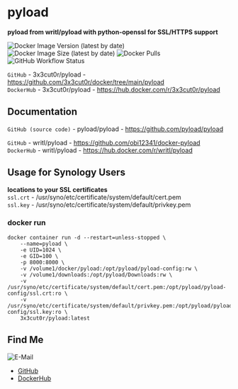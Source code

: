 # pyload

**pyload from writl/pyload with python-openssl for SSL/HTTPS support**

![Docker Image Version (latest by date)](https://img.shields.io/docker/v/3x3cut0r/pyload)
![Docker Image Size (latest by date)](https://img.shields.io/docker/image-size/3x3cut0r/pyload)
![Docker Pulls](https://img.shields.io/docker/pulls/3x3cut0r/pyload)
![GitHub Workflow Status](https://img.shields.io/github/actions/workflow/status/3x3cut0r/docker/pyload.yml?branch=main)

`GitHub` - 3x3cut0r/pyload - https://github.com/3x3cut0r/docker/tree/main/pyload  
`DockerHub` - 3x3cut0r/pyload - https://hub.docker.com/r/3x3cut0r/pyload

## Documentation

`GitHub (source code)` - pyload/pyload - https://github.com/pyload/pyload

`GitHub` - writl/pyload - https://github.com/obi12341/docker-pyload  
`DockerHub` - writl/pyload - https://hub.docker.com/r/writl/pyload

## Usage for Synology Users

**locations to your SSL certificates**  
`ssl.crt` - /usr/syno/etc/certificate/system/default/cert.pem  
`ssl.key` - /usr/syno/etc/certificate/system/default/privkey.pem

### docker run

```shell
docker container run -d --restart=unless-stopped \
    --name=pyload \
    -e UID=1024 \
    -e GID=100 \
    -p 8000:8000 \
    -v /volume1/docker/pyload:/opt/pyload/pyload-config:rw \
    -v /volume1/downloads:/opt/pyload/Downloads:rw \
    -v /usr/syno/etc/certificate/system/default/cert.pem:/opt/pyload/pyload-config/ssl.crt:ro \
    -v /usr/syno/etc/certificate/system/default/privkey.pem:/opt/pyload/pyload-config/ssl.key:ro \
    3x3cut0r/pyload:latest
```

## Find Me <a name="findme"></a>

![E-Mail](https://img.shields.io/badge/E--Mail-executor55%40gmx.de-red)

- [GitHub](https://github.com/3x3cut0r)
- [DockerHub](https://hub.docker.com/u/3x3cut0r)
